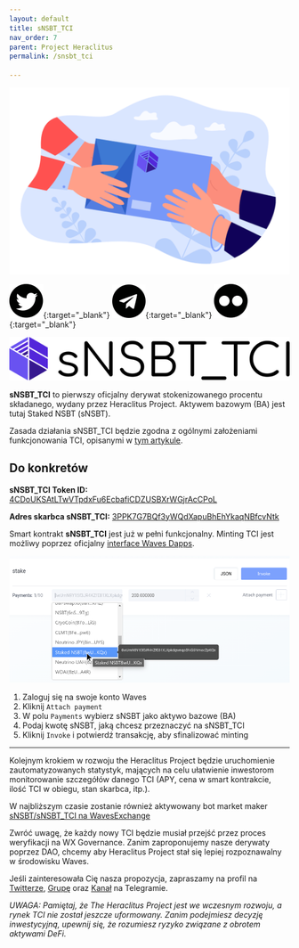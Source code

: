 ```yaml
---
layout: default
title: sNSBT_TCI
nav_order: 7
parent: Project Heraclitus
permalink: /snsbt_tci

---
```


![](/images/sNSBT_TCI-cover.png)

[![Twitter](/images/twitter.svg)](https://twitter.com/heraclitus_tci){:target="_blank"}  [![Telegram](/images/telegram.svg)](https://t.me/heraclitus_project){:target="_blank"}  [![Medium](/images/medium.svg)](https://medium.com/@heraclitus_project){:target="_blank"} 

![](/images/sNSBT_TCI-logo-text.png)

**sNSBT_TCI** to pierwszy oficjalny derywat stokenizowanego procentu składanego, wydany przez Heraclitus Project. Aktywem bazowym (BA) jest tutaj Staked NSBT (sNSBT).

Zasada działania sNSBT_TCI będzie zgodna z ogólnymi założeniami funkcjonowania TCI, opisanymi w [tym artykule](https://wxpl.club/heraclitus).

## Do konkretów

**sNSBT_TCI Token ID:** [4CDoUKSAtLTwVTpdxFu6EcbafiCDZUSBXrWGjrAcCPoL](https://wscan.io/4CDoUKSAtLTwVTpdxFu6EcbafiCDZUSBXrWGjrAcCPoL)

**Adres skarbca sNSBT_TCI:** [3PPK7G7BQf3yWQdXapuBhEhYkaqNBfcvNtk](https://wscan.io/3PPK7G7BQf3yWQdXapuBhEhYkaqNBfcvNtk) 

Smart kontrakt **sNSBT_TCI** jest już w pełni funkcjonalny. Minting TCI jest możliwy poprzez oficjalny [interface Waves Dapps](https://waves-dapp.com/3PPK7G7BQf3yWQdXapuBhEhYkaqNBfcvNtk).

![](/images/snsbt-tci-example.png)

1. Zaloguj się na swoje konto Waves
2. Kliknij `Attach payment` 
3. W polu `Payments` wybierz sNSBT jako aktywo bazowe (BA)
4. Podaj kwotę sNSBT, jaką chcesz przeznaczyć na sNSBT_TCI
5. Kliknij `Invoke` i potwierdź transakcję, aby sfinalizować minting

--- 

Kolejnym krokiem w rozwoju the Heraclitus Project będzie uruchomienie zautomatyzowanych statystyk, mających na celu ułatwienie inwestorom monitorowanie szczegółów danego TCI (APY, cena w smart kontrakcie, ilość TCI w obiegu, stan skarbca, itp.).

W najbliższym czasie zostanie również aktywowany bot market maker [sNSBT/sNSBT_TCI na WavesExchange](https://waves.exchange/trading/spot/8wUmN9Y15f3JR4KZfE81XLXpkdgwnqoBNG6NmocZpKQx_4CDoUKSAtLTwVTpdxFu6EcbafiCDZUSBXrWGjrAcCPoL)

Zwróć uwagę, że każdy nowy TCI będzie musiał przejść przez proces weryfikacji na WX Governance. Zanim zaproponujemy nasze derywaty poprzez DAO, chcemy aby Heraclitus Project stał się lepiej rozpoznawalny w środowisku Waves.

Jeśli zainteresowała Cię nasza propozycja, zapraszamy na profil na [Twitterze](https://twitter.com/heraclitus_tci), [Grupę](https://t.me/heraclitus_project) oraz [Kanał](https://t.me/heraclitus_project_channel) na Telegramie.

*UWAGA: Pamiętaj, że The Heraclitus Project jest we wczesnym rozwoju, a rynek TCI nie został jeszcze uformowany. Zanim podejmiesz decyzję inwestycyjną, upewnij się, że rozumiesz ryzyko związane z obrotem aktywami DeFi.*